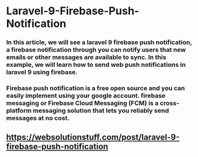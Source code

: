 # Laravel-9-Firebase-Push-Notification

### In this article, we will see a laravel 9 firebase push notification, a firebase notification through you can notify users that new emails or other messages are available to sync. In this example, we will learn how to send web push notifications in laravel 9 using firebase.
### Firebase push notification is a free open source and you can easily implement using your google account. firebase messaging or Firebase Cloud Messaging (FCM) is a cross-platform messaging solution that lets you reliably send messages at no cost.

## https://websolutionstuff.com/post/laravel-9-firebase-push-notification
